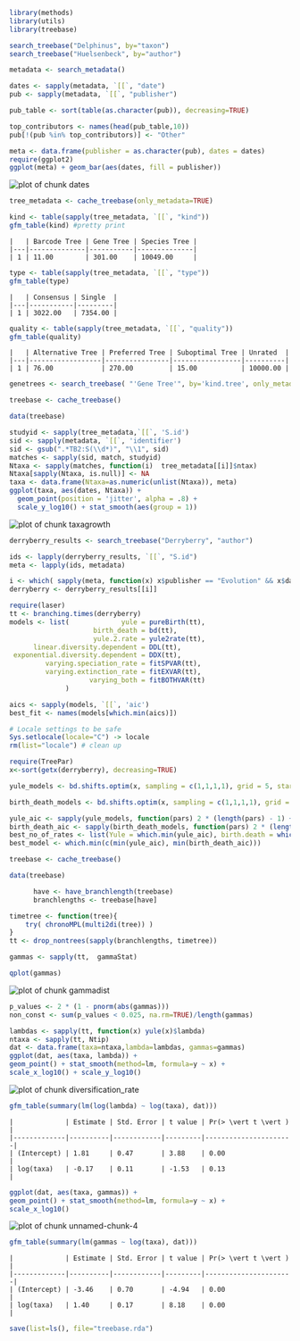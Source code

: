 








```r
library(methods)
library(utils)
library(treebase)
```






```r
search_treebase("Delphinus", by="taxon")
search_treebase("Huelsenbeck", by="author")
```







```r
metadata <- search_metadata() 
```







```r
dates <- sapply(metadata, `[[`, "date")
pub <- sapply(metadata, `[[`, "publisher")
```







```r
pub_table <- sort(table(as.character(pub)), decreasing=TRUE)
```







```r
top_contributors <- names(head(pub_table,10))
pub[!(pub %in% top_contributors)] <- "Other"
```







```r
meta <- data.frame(publisher = as.character(pub), dates = dates)
require(ggplot2)
ggplot(meta) + geom_bar(aes(dates, fill = publisher))
```

![plot of chunk dates](http://farm8.staticflickr.com/7107/7004043079_e5cb0b150a_o.png) 





```r
tree_metadata <- cache_treebase(only_metadata=TRUE)
```







```r
kind <- table(sapply(tree_metadata, `[[`, "kind"))
gfm_table(kind) #pretty print
```



```
|   | Barcode Tree | Gene Tree | Species Tree |
|---|--------------|-----------|--------------|
| 1 | 11.00        | 301.00    | 10049.00     |
```






```r
type <- table(sapply(tree_metadata, `[[`, "type"))
gfm_table(type) 
```



```
|   | Consensus | Single  |
|---|-----------|---------|
| 1 | 3022.00   | 7354.00 |
```






```r
quality <- table(sapply(tree_metadata, `[[`, "quality"))
gfm_table(quality) 
```



```
|   | Alternative Tree | Preferred Tree | Suboptimal Tree | Unrated  |
|---|------------------|----------------|-----------------|----------|
| 1 | 76.00            | 270.00         | 15.00           | 10000.00 |
```







```r
genetrees <- search_treebase( "'Gene Tree'", by='kind.tree', only_metadata=TRUE )
```







```r
treebase <- cache_treebase()
```







```r
data(treebase)
```











```r
studyid <- sapply(tree_metadata,`[[`, 'S.id')
sid <- sapply(metadata, `[[`, 'identifier')
sid <- gsub(".*TB2:S(\\d*)", "\\1", sid)
matches <- sapply(sid, match, studyid)
Ntaxa <- sapply(matches, function(i)  tree_metadata[[i]]$ntax)
Ntaxa[sapply(Ntaxa, is.null)] <- NA
taxa <- data.frame(Ntaxa=as.numeric(unlist(Ntaxa)), meta)
ggplot(taxa, aes(dates, Ntaxa)) + 
  geom_point(position = 'jitter', alpha = .8) + 
  scale_y_log10() + stat_smooth(aes(group = 1))
```

![plot of chunk taxagrowth](http://farm7.staticflickr.com/6220/7004048369_bd5603be10_o.png) 





```r
derryberry_results <- search_treebase("Derryberry", "author")
```







```r
ids <- lapply(derryberry_results, `[[`, "S.id")
meta <- lapply(ids, metadata)
```







```r
i <- which( sapply(meta, function(x) x$publisher == "Evolution" && x$date=="2011") )
derryberry <- derryberry_results[[i]]
```







```r
require(laser)
tt <- branching.times(derryberry)
models <- list(             yule = pureBirth(tt),  
                     birth_death = bd(tt),     
                     yule.2.rate = yule2rate(tt),
      linear.diversity.dependent = DDL(tt),    
 exponential.diversity.dependent = DDX(tt),
         varying.speciation_rate = fitSPVAR(tt),  
         varying.extinction_rate = fitEXVAR(tt),  
                    varying_both = fitBOTHVAR(tt)  
              )
```







```r
aics <- sapply(models, `[[`, 'aic')
best_fit <- names(models[which.min(aics)])
```







```r
# Locale settings to be safe
Sys.setlocale(locale="C") -> locale
rm(list="locale") # clean up
```







```r
require(TreePar)
x<-sort(getx(derryberry), decreasing=TRUE)
```










```r
yule_models <- bd.shifts.optim(x, sampling = c(1,1,1,1), grid = 5, start = 0, end = 60, yule = TRUE)[[2]]
```










```r
birth_death_models <- bd.shifts.optim(x, sampling = c(1,1,1,1), grid = 5, start = 0, end = 60, yule = FALSE)[[2]]
```







```r
yule_aic <- sapply(yule_models, function(pars) 2 * (length(pars) - 1) + 2 * pars[1] )
birth_death_aic <- sapply(birth_death_models, function(pars) 2 * (length(pars) - 1) + 2 * pars[1] )
best_no_of_rates <- list(Yule = which.min(yule_aic), birth.death = which.min(birth_death_aic))
best_model <- which.min(c(min(yule_aic), min(birth_death_aic)))
```







```r
treebase <- cache_treebase()
```







```r
data(treebase)
```







```r
      have <- have_branchlength(treebase)
      branchlengths <- treebase[have]
```








```r
timetree <- function(tree){
    try( chronoMPL(multi2di(tree)) )
}
tt <- drop_nontrees(sapply(branchlengths, timetree))
```







```r
gammas <- sapply(tt,  gammaStat)
```







```r
qplot(gammas)
```

![plot of chunk gammadist](http://farm8.staticflickr.com/7111/6857964534_7135796a46_o.png) 





```r
p_values <- 2 * (1 - pnorm(abs(gammas)))
non_const <- sum(p_values < 0.025, na.rm=TRUE)/length(gammas)
```







```r
lambdas <- sapply(tt, function(x) yule(x)$lambda) 
ntaxa <- sapply(tt, Ntip) 
dat <- data.frame(taxa=ntaxa,lambda=lambdas, gammas=gammas)
ggplot(dat, aes(taxa, lambda)) + 
geom_point() + stat_smooth(method=lm, formula=y ~ x) + 
scale_x_log10() + scale_y_log10()
```

![plot of chunk diversification_rate](http://farm8.staticflickr.com/7095/7004079381_44ff56607e_o.png) 





```r
gfm_table(summary(lm(log(lambda) ~ log(taxa), dat)))
```



```
|             | Estimate | Std. Error | t value | Pr(> \vert t \vert ) |
|-------------|----------|------------|---------|----------------------|
| (Intercept) | 1.81     | 0.47       | 3.88    | 0.00                 |
| log(taxa)   | -0.17    | 0.11       | -1.53   | 0.13                 |
```






```r
ggplot(dat, aes(taxa, gammas)) + 
geom_point() + stat_smooth(method=lm, formula=y ~ x) +
scale_x_log10() 
```

![plot of chunk unnamed-chunk-4](http://farm8.staticflickr.com/7222/6857964970_fcb7d7f303_o.png) 

```r
gfm_table(summary(lm(gammas ~ log(taxa), dat)))
```



```
|             | Estimate | Std. Error | t value | Pr(> \vert t \vert ) |
|-------------|----------|------------|---------|----------------------|
| (Intercept) | -3.46    | 0.70       | -4.94   | 0.00                 |
| log(taxa)   | 1.40     | 0.17       | 8.18    | 0.00                 |
```







```r
save(list=ls(), file="treebase.rda")
```





